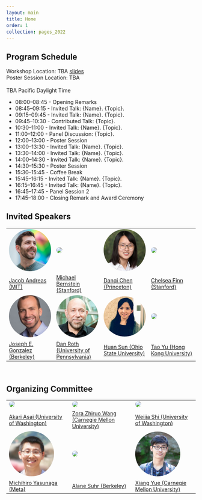 ```yaml
---
layout: main
title: Home
order: 1
collection: pages_2022
---
```


## Program Schedule
Workshop Location: TBA <a href="https://link-for-slides">slides</a>
<br>
Poster Session Location: TBA
<br><br>
TBA Pacific Daylight Time

<ul>
<li> 08:00–08:45 - Opening Remarks </li>
<li> 08:45–09:15 - Invited Talk: {Name}. {Topic}. </li>
<li> 09:15–09:45 - Invited Talk: {Name}. {Topic}. </li>
<li> 09:45–10:30 - Contributed Talk: {Topic}. </li>
<li> 10:30–11:00 - Invited Talk: {Name}. {Topic}. </li>
<li> 11:00–12:00 - Panel Discussion: {Topic}. </li>
<li> 12:00–13:00 - Poster Session </li>
<li> 13:00–13:30 - Invited Talk: {Name}. {Topic}. </li>
<li> 13:30–14:00 - Invited Talk: {Name}. {Topic}. </li>
<li> 14:00–14:30 - Invited Talk: {Name}. {Topic}. </li>
<li> 14:30–15:30 - Poster Session </li>
<li> 15:30–15:45 - Coffee Break </li>
<li> 15:45–16:15 - Invited Talk: {Name}. {Topic}. </li>
<li> 16:15–16:45 - Invited Talk: {Name}. {Topic}. </li>
<li> 16:45–17:45 - Panel Session 2 </li>
<li> 17:45–18:00 - Closing Remark and Award Ceremony </li>
</ul>

## Invited Speakers

<table>
  <tbody>
    <tr>
      <td width="25%"><a href="https://www.mit.edu/~jda/"><img src="assets/images/jacob.jpeg" width="120px" align="bottom" style="border-radius: 50%"></a></td>
      <td width="25%"><a href="https://profiles.stanford.edu/michael-bernstein"><img src="assets/images/michael.png" width="120px" align="bottom" style="border-radius: 50%"></a></td>
      <td width="25%"><a href="https://www.cs.princeton.edu/~danqic/"><img src="assets/images/danqi.jpeg" width="120px" align="bottom" style="border-radius: 50%"></a></td>
      <td width="25%"><a href="https://ai.stanford.edu/~cbfinn/"><img src="assets/images/chelsea.png" width="120px" align="bottom" style="border-radius: 50%"></a></td>
    </tr>
    <tr>
      <td><a href="https://www.mit.edu/~jda/">Jacob Andreas (MIT)</a></td>
      <td><a href="https://profiles.stanford.edu/michael-bernstein">Michael Bernstein (Stanford)</a></td>
      <td><a href="https://www.cs.princeton.edu/~danqic/">Danqi Chen (Princeton)</a></td>
      <td><a href="https://ai.stanford.edu/~cbfinn/">Chelsea Finn (Stanford)</a></td>
    </tr>
    <tr>
      <td width="25%"><a href="https://people.eecs.berkeley.edu/~jegonzal/"><img src="assets/images/joseph.jpeg" width="120px" align="bottom" style="border-radius: 50%"></a></td>
      <td width="25%"><a href="https://www.cis.upenn.edu/~danroth/"><img src="assets/images/dan.jpeg" width="120px" align="bottom" style="border-radius: 50%"></a></td>
      <td width="25%"><a href="http://web.cse.ohio-state.edu/~huansun/"><img src="assets/images/huan.jpeg" width="120px" align="bottom" style="border-radius: 50%"></a></td>
      <td width="25%"><a href="https://taoyds.github.io/"><img src="assets/images/tao.jpeg" width="120px" align="bottom" style="border-radius: 50%"></a></td>
    </tr>
    <tr>
      <td><a href="https://people.eecs.berkeley.edu/~jegonzal/">Joseph E. Gonzalez (Berkeley)</a></td>
      <td><a href="https://www.cis.upenn.edu/~danroth/">Dan Roth (University of Pennsylvania)</a></td>
      <td><a href="http://web.cse.ohio-state.edu/~huansun/">Huan Sun (Ohio State University)</a></td>
      <td><a href="https://taoyds.github.io/">Tao Yu (Hong Kong University)</a></td>
    </tr>
  </tbody>
</table>

<br>

## Organizing Committee

<table>
  <tbody>
    <tr>
      <td width="25%"><a href="https://akariasai.github.io/"><img src="assets/images/akari.jpeg" width="120px" align="bottom" style="border-radius: 50%"></a></td>
      <td width="25%"><a href="https://zorazrw.github.io/"><img src="assets/images/zora.jpeg" width="120px" align="bottom" style="border-radius: 50%"></a></td>
      <td width="25%"><a href="https://swj0419.github.io/"><img src="assets/images/weijia.jpeg" width="120px" align="bottom" style="border-radius: 50%"></a></td>
    </tr>
    <tr>
      <td><a href="https://akariasai.github.io/">Akari Asai (University of Washington)</a></td>
      <td><a href="https://zorazrw.github.io/">Zora Zhiruo Wang (Carnegie Mellon University)</a></td>
      <td><a href="https://swj0419.github.io/">Weijia Shi (University of Washington)</a></td>
    </tr>
    <tr>
      <td width="25%"><a href="https://cs.stanford.edu/~myasu/"><img src="assets/images/michihiro.jpeg" width="120px" align="bottom" style="border-radius: 50%"></a></td>
      <td width="25%"><a href="https://www.alanesuhr.com/"><img src="assets/images/alane.png" width="120px" align="bottom" style="border-radius: 50%"></a></td>
      <td width="25%"><a href="https://xiangyue9607.github.io/"><img src="assets/images/xiang.jpeg" width="120px" align="bottom" style="border-radius: 50%"></a></td>
    </tr>
    <tr>
      <td><a href="https://cs.stanford.edu/~myasu/">Michihiro Yasunaga (Meta)</a></td>
      <td><a href="https://www.alanesuhr.com/">Alane Suhr (Berkeley)</a></td>
      <td><a href="https://xiangyue9607.github.io/">Xiang Yue (Carnegie Mellon University)</a></td>
    </tr>
  </tbody>
</table>
